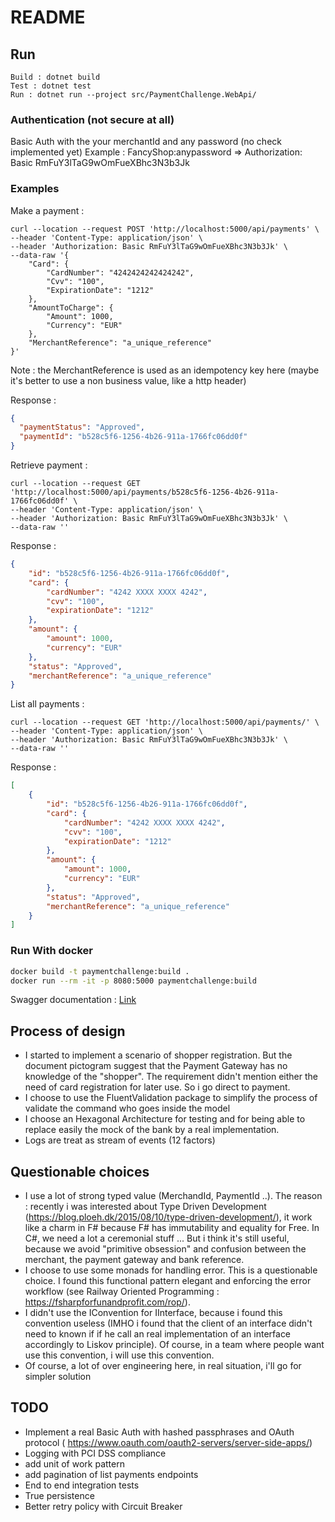 # README

## Run
    
    Build : dotnet build
    Test : dotnet test
    Run : dotnet run --project src/PaymentChallenge.WebApi/

### Authentication (not secure at all)

Basic Auth with the your merchantId and any password (no check implemented yet)
Example :
FancyShop:anypassword =>  Authorization: Basic RmFuY3lTaG9wOmFueXBhc3N3b3Jk

### Examples

Make a payment :

``` curl
curl --location --request POST 'http://localhost:5000/api/payments' \
--header 'Content-Type: application/json' \
--header 'Authorization: Basic RmFuY3lTaG9wOmFueXBhc3N3b3Jk' \
--data-raw '{
    "Card": {
        "CardNumber": "4242424242424242",
        "Cvv": "100",
        "ExpirationDate": "1212"
    },
    "AmountToCharge": {
        "Amount": 1000,
        "Currency": "EUR"
    },
    "MerchantReference": "a_unique_reference"
}'
```

Note : the MerchantReference is used as an idempotency key here (maybe it's better to use a non business value, like a http header)

Response :

``` json
{
  "paymentStatus": "Approved",
  "paymentId": "b528c5f6-1256-4b26-911a-1766fc06dd0f"
}
```

Retrieve payment :

``` curl
curl --location --request GET 'http://localhost:5000/api/payments/b528c5f6-1256-4b26-911a-1766fc06dd0f' \
--header 'Content-Type: application/json' \
--header 'Authorization: Basic RmFuY3lTaG9wOmFueXBhc3N3b3Jk' \
--data-raw ''
```

Response :

``` json
{
    "id": "b528c5f6-1256-4b26-911a-1766fc06dd0f",
    "card": {
        "cardNumber": "4242 XXXX XXXX 4242",
        "cvv": "100",
        "expirationDate": "1212"
    },
    "amount": {
        "amount": 1000,
        "currency": "EUR"
    },
    "status": "Approved",
    "merchantReference": "a_unique_reference"
}
```

List all payments :

``` curl
curl --location --request GET 'http://localhost:5000/api/payments/' \
--header 'Content-Type: application/json' \
--header 'Authorization: Basic RmFuY3lTaG9wOmFueXBhc3N3b3Jk' \
--data-raw ''
```

Response :

``` json
[
    {
        "id": "b528c5f6-1256-4b26-911a-1766fc06dd0f",
        "card": {
            "cardNumber": "4242 XXXX XXXX 4242",
            "cvv": "100",
            "expirationDate": "1212"
        },
        "amount": {
            "amount": 1000,
            "currency": "EUR"
        },
        "status": "Approved",
        "merchantReference": "a_unique_reference"
    }
]
```

### Run With docker

``` bash
docker build -t paymentchallenge:build .
docker run --rm -it -p 8080:5000 paymentchallenge:build
```

Swagger documentation : [Link](http://localhost:8080/index.html)

## Process of design

* I started to implement a scenario of shopper registration. But the document pictogram suggest that the Payment Gateway has no knowledge of the "shopper". The requirement didn't mention either the need of card registration for later use. So i go direct to payment.
* I choose to use the FluentValidation package to simplify the process of validate the command who goes inside the model
* I choose an Hexagonal Architecture for testing and for being able to replace easily the mock of the bank by a real implementation.
* Logs are treat as stream of events (12 factors)

## Questionable choices

* I use a lot of strong typed value (MerchandId, PaymentId ..). The reason : recently i was interested about Type Driven Development (https://blog.ploeh.dk/2015/08/10/type-driven-development/), it work like a charm in F# because F# has immutability and equality for Free. In C#, we need a lot a ceremonial stuff ... 
But i think it's still useful, because we avoid "primitive obsession" and confusion between the merchant, the payment gateway and bank reference.
* I choose to use some monads for handling error. This is a questionable choice. I found this functional pattern elegant and enforcing the error workflow (see Railway Oriented Programming : https://fsharpforfunandprofit.com/rop/).
* I didn't use the IConvention for IInterface, because i found this convention useless (IMHO i found that the client of an interface didn't need to known if if he call an real implementation of an interface accordingly to Liskov principle). Of course, in a team where people want use this convention, i will use this convention.
* Of course, a lot of over engineering here, in real situation, i'll go for simpler solution



## TODO

* Implement a real Basic Auth with hashed passphrases and OAuth protocol ( https://www.oauth.com/oauth2-servers/server-side-apps/)
* Logging with PCI DSS compliance
* add unit of work pattern
* add pagination of list payments endpoints
* End to end integration tests
* True persistence
* Better retry policy with Circuit Breaker